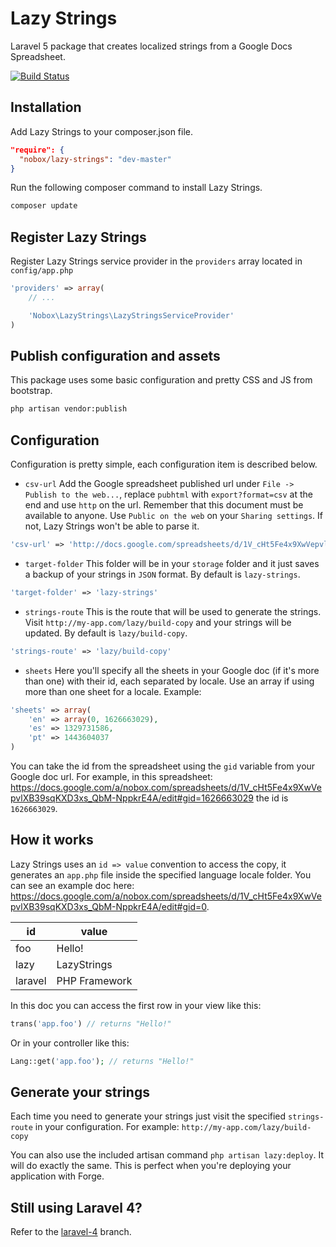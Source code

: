 # Lazy Strings

Laravel 5 package that creates localized strings from a Google Docs Spreadsheet.

[![Build Status](https://travis-ci.org/Nobox/Lazy-Strings.svg?branch=development)](https://travis-ci.org/Nobox/Lazy-Strings)

## Installation
Add Lazy Strings to your composer.json file.

```json
"require": {
  "nobox/lazy-strings": "dev-master"
}
```

Run the following composer command to install Lazy Strings.
```bash
composer update
```

## Register Lazy Strings
Register Lazy Strings service provider in the `providers` array located in `config/app.php`
```php
'providers' => array(
    // ...

    'Nobox\LazyStrings\LazyStringsServiceProvider'
)
```

## Publish configuration and assets
This package uses some basic configuration and pretty CSS and JS from bootstrap.
```bash
php artisan vendor:publish
```

## Configuration
Configuration is pretty simple, each configuration item is described below.

- `csv-url` Add the Google spreadsheet published url under `File -> Publish to the web...`, replace `pubhtml` with `export?format=csv` at the end and use `http` on the url. Remember that this document must be available to anyone. Use `Public on the web` on your `Sharing settings`. If not, Lazy Strings won't be able to parse it.
```php
'csv-url' => 'http://docs.google.com/spreadsheets/d/1V_cHt5Fe4x9XwVepvlXB39sqKXD3xs_QbM-NppkrE4A/export?format=csv'
```

- `target-folder` This folder will be in your `storage` folder and it just saves a backup of your strings in `JSON` format. By default is `lazy-strings`.
```php
'target-folder' => 'lazy-strings'
```

- `strings-route` This is the route that will be used to generate the strings. Visit `http://my-app.com/lazy/build-copy` and your strings will be updated. By default is `lazy/build-copy`.
```php
'strings-route' => 'lazy/build-copy'
```

- `sheets` Here you'll specify all the sheets in your Google doc (if it's more than one) with their id, each separated by locale. Use an array if using more than one sheet for a locale. Example:
```php
'sheets' => array(
    'en' => array(0, 1626663029),
    'es' => 1329731586,
    'pt' => 1443604037
)
```
You can take the id from the spreadsheet using the `gid` variable from your Google doc url. For example, in this spreadsheet: https://docs.google.com/a/nobox.com/spreadsheets/d/1V_cHt5Fe4x9XwVepvlXB39sqKXD3xs_QbM-NppkrE4A/edit#gid=1626663029 the id is `1626663029`.

## How it works
Lazy Strings uses an `id => value` convention to access the copy, it generates an `app.php` file inside the specified language locale folder. You can see an example doc here: https://docs.google.com/a/nobox.com/spreadsheets/d/1V_cHt5Fe4x9XwVepvlXB39sqKXD3xs_QbM-NppkrE4A/edit#gid=0.

| id            | value         |
| ------------- | ------------- |
| foo           | Hello!        |
| lazy          | LazyStrings   |
| laravel       | PHP Framework |

In this doc you can access the first row in your view like this:
```php
trans('app.foo') // returns "Hello!"
```

Or in your controller like this:
```php
Lang::get('app.foo'); // returns "Hello!"
```

## Generate your strings
Each time you need to generate your strings just visit the specified `strings-route` in your configuration. For example: `http://my-app.com/lazy/build-copy`

You can also use the included artisan command `php artisan lazy:deploy`. It will do exactly the same. This is perfect when you're deploying your application with Forge.

## Still using Laravel 4?
Refer to the [laravel-4](https://github.com/Nobox/Lazy-Strings/tree/laravel-4) branch.
